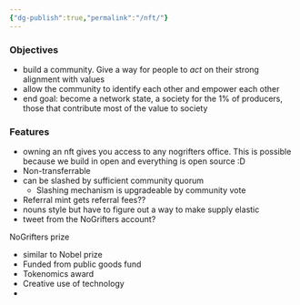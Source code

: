 ```yaml
---
{"dg-publish":true,"permalink":"/nft/"}
---
```


### Objectives
- build a community. Give a way for people to *act* on their strong alignment with values
- allow the community to identify each other and empower each other
- end goal: become a network state, a society for the 1% of producers, those that contribute most of the value to society
### Features
- owning an nft gives you access to any nogrifters office. This is possible because we build in open and everything is open source :D
- Non-transferrable
- can be slashed by sufficient community quorum
	- Slashing mechanism is upgradeable by community vote
- Referral mint gets referral fees??
- nouns style but have to figure out a way to make supply elastic
- tweet from the NoGrifters account?

NoGrifters prize
- similar to Nobel prize
- Funded from public goods fund
- Tokenomics award
- Creative use of technology
- 







